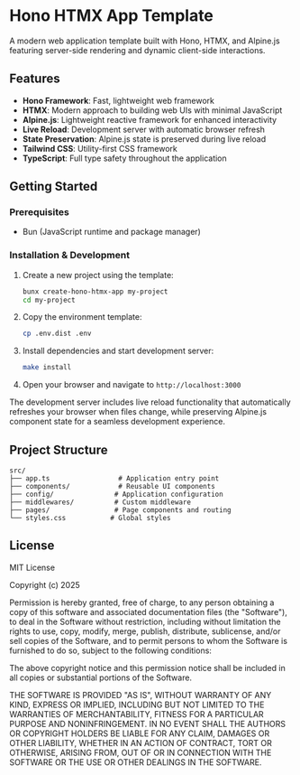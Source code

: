 # Hono HTMX App Template

A modern web application template built with Hono, HTMX, and Alpine.js featuring server-side rendering and dynamic client-side interactions.

## Features

- **Hono Framework**: Fast, lightweight web framework
- **HTMX**: Modern approach to building web UIs with minimal JavaScript
- **Alpine.js**: Lightweight reactive framework for enhanced interactivity
- **Live Reload**: Development server with automatic browser refresh
- **State Preservation**: Alpine.js state is preserved during live reload
- **Tailwind CSS**: Utility-first CSS framework
- **TypeScript**: Full type safety throughout the application

## Getting Started

### Prerequisites

- Bun (JavaScript runtime and package manager)

### Installation & Development

1. Create a new project using the template:
   ```bash
   bunx create-hono-htmx-app my-project
   cd my-project
   ```
2. Copy the environment template:
   ```bash
   cp .env.dist .env
   ```
3. Install dependencies and start development server:
   ```bash
   make install
   ```
4. Open your browser and navigate to `http://localhost:3000`

The development server includes live reload functionality that automatically refreshes your browser when files change, while preserving Alpine.js component state for a seamless development experience.

## Project Structure

```
src/
├── app.ts                 # Application entry point
├── components/            # Reusable UI components
├── config/               # Application configuration
├── middlewares/          # Custom middleware
├── pages/                # Page components and routing
└── styles.css           # Global styles
```

## License

MIT License

Copyright (c) 2025

Permission is hereby granted, free of charge, to any person obtaining a copy
of this software and associated documentation files (the "Software"), to deal
in the Software without restriction, including without limitation the rights
to use, copy, modify, merge, publish, distribute, sublicense, and/or sell
copies of the Software, and to permit persons to whom the Software is
furnished to do so, subject to the following conditions:

The above copyright notice and this permission notice shall be included in all
copies or substantial portions of the Software.

THE SOFTWARE IS PROVIDED "AS IS", WITHOUT WARRANTY OF ANY KIND, EXPRESS OR
IMPLIED, INCLUDING BUT NOT LIMITED TO THE WARRANTIES OF MERCHANTABILITY,
FITNESS FOR A PARTICULAR PURPOSE AND NONINFRINGEMENT. IN NO EVENT SHALL THE
AUTHORS OR COPYRIGHT HOLDERS BE LIABLE FOR ANY CLAIM, DAMAGES OR OTHER
LIABILITY, WHETHER IN AN ACTION OF CONTRACT, TORT OR OTHERWISE, ARISING FROM,
OUT OF OR IN CONNECTION WITH THE SOFTWARE OR THE USE OR OTHER DEALINGS IN THE
SOFTWARE.
